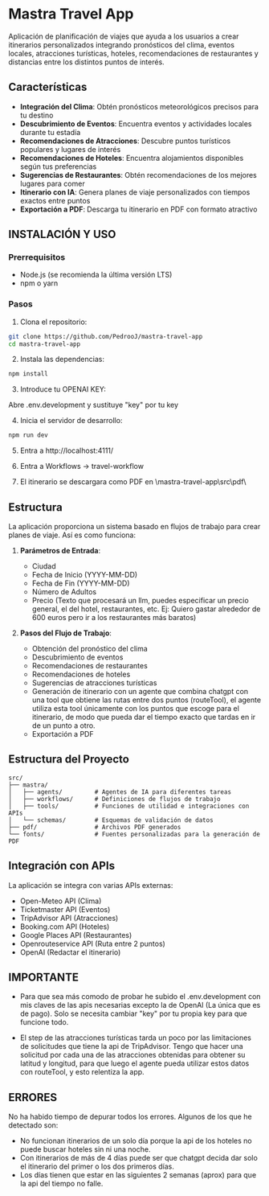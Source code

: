 # Mastra Travel App

Aplicación de planificación de viajes que ayuda a los usuarios a crear itinerarios personalizados integrando pronósticos del clima, eventos locales, atracciones turísticas, hoteles, recomendaciones de restaurantes y distancias entre los distintos puntos de interés.

## Características

- **Integración del Clima**: Obtén pronósticos meteorológicos precisos para tu destino
- **Descubrimiento de Eventos**: Encuentra eventos y actividades locales durante tu estadía
- **Recomendaciones de Atracciones**: Descubre puntos turísticos populares y lugares de interés
- **Recomendaciones de Hoteles**: Encuentra alojamientos disponibles según tus preferencias
- **Sugerencias de Restaurantes**: Obtén recomendaciones de los mejores lugares para comer
- **Itinerario con IA**: Genera planes de viaje personalizados con tiempos exactos entre puntos
- **Exportación a PDF**: Descarga tu itinerario en PDF con formato atractivo


## INSTALACIÓN Y USO

### Prerrequisitos

- Node.js (se recomienda la última versión LTS)
- npm o yarn

### Pasos

1. Clona el repositorio:

```bash
git clone https://github.com/PedrooJ/mastra-travel-app
cd mastra-travel-app
```

2. Instala las dependencias:

```bash
npm install
```

3. Introduce tu OPENAI KEY:
   
Abre .env.development y sustituye "key" por tu key   

4. Inicia el servidor de desarrollo:

```bash
npm run dev
```

5. Entra a http://localhost:4111/

6. Entra a Workflows -> travel-workflow

7. El itinerario se descargara como PDF en \mastra-travel-app\src\pdf\

## Estructura

La aplicación proporciona un sistema basado en flujos de trabajo para crear planes de viaje. Así es como funciona:

1. **Parámetros de Entrada**:
    - Ciudad 
    - Fecha de Inicio (YYYY-MM-DD)
    - Fecha de Fin (YYYY-MM-DD)
    - Número de Adultos
    - Precio (Texto que procesará un llm, puedes especificar un precio general, el del hotel, restaurantes, etc. Ej: Quiero gastar alrededor de 600 euros pero ir a los restaurantes más baratos)

2. **Pasos del Flujo de Trabajo**:
    - Obtención del pronóstico del clima
    - Descubrimiento de eventos
    - Recomendaciones de restaurantes
    - Recomendaciones de hoteles
    - Sugerencias de atracciones turísticas
    - Generación de itinerario con un agente que combina chatgpt con una tool que obtiene las rutas entre dos puntos (routeTool), el agente utiliza esta tool únicamente con los puntos que escoge para el itinerario, de modo que pueda dar el tiempo exacto que tardas en ir de un punto a otro.
    - Exportación a PDF

## Estructura del Proyecto

```
src/
├── mastra/
│   ├── agents/         # Agentes de IA para diferentes tareas
│   ├── workflows/      # Definiciones de flujos de trabajo
│   ├── tools/          # Funciones de utilidad e integraciones con APIs
│   └── schemas/        # Esquemas de validación de datos
├── pdf/                # Archivos PDF generados
└── fonts/              # Fuentes personalizadas para la generación de PDF
```

## Integración con APIs

La aplicación se integra con varias APIs externas:
- Open-Meteo API (Clima)
- Ticketmaster API (Eventos)
- TripAdvisor API (Atracciones)
- Booking.com API (Hoteles)
- Google Places API (Restaurantes)
- Openrouteservice API (Ruta entre 2 puntos)
- OpenAI (Redactar el itinerario)


## IMPORTANTE

- Para que sea más comodo de probar he subido el .env.development con mis claves de las apis necesarias excepto la de OpenAI (La única que es de pago).
Solo se necesita cambiar "key" por tu propia key para que funcione todo.

- El step de las atracciones turísticas tarda un poco por las limitaciones de solicitudes que tiene la api de TripAdvisor.
Tengo que hacer una solicitud por cada una de las atracciones obtenidas para obtener su latitud y longitud, para que luego el agente pueda utilizar estos datos con routeTool, y esto relentiza la app.

## ERRORES

No ha habido tiempo de depurar todos los errores. Algunos de los que he detectado son:
- No funcionan itinerarios de un solo día porque la api de los hoteles no puede buscar hoteles sin ni una noche.
- Con itinerarios de más de 4 días puede ser que chatgpt decida dar solo el itinerario del primer o los dos primeros días.
- Los días tienen que estar en las siguientes 2 semanas (aprox) para que la api del tiempo no falle.
  







